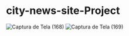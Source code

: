 # city-news-site-Project
![Captura de Tela (168)](https://user-images.githubusercontent.com/79578694/111549344-c8c39780-875a-11eb-9269-71d25a45cb28.png)
![Captura de Tela (169)](https://user-images.githubusercontent.com/79578694/111549347-cb25f180-875a-11eb-8fe9-a81b9762924c.png)


